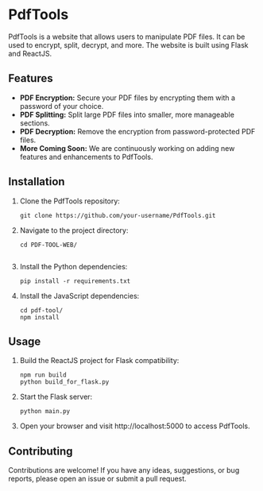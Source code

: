 # PdfTools
PdfTools is a website that allows users to manipulate PDF files. It can be used to encrypt, split, decrypt, and more. The website is built using Flask and ReactJS.

## Features

- **PDF Encryption:** Secure your PDF files by encrypting them with a password of your choice.
- **PDF Splitting:** Split large PDF files into smaller, more manageable sections.
- **PDF Decryption:** Remove the encryption from password-protected PDF files.
- **More Coming Soon:** We are continuously working on adding new features and enhancements to PdfTools.

## Installation

1. Clone the PdfTools repository:

   ```shell
   git clone https://github.com/your-username/PdfTools.git

2. Navigate to the project directory:

   ```shell
   cd PDF-TOOL-WEB/


3. Install the Python dependencies:

   ```shell
   pip install -r requirements.txt

4. Install the JavaScript dependencies:
   ```shell
   cd pdf-tool/
   npm install

## Usage

1. Build the ReactJS project for Flask compatibility:

   ```shell
   npm run build
   python build_for_flask.py
   ```

2. Start the Flask server:

   ```shell
   python main.py
   ```
3. Open your browser and visit http://localhost:5000 to access PdfTools.

## Contributing
Contributions are welcome! If you have any ideas, suggestions, or bug reports, please open an issue or submit a pull request.
